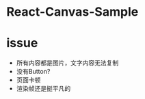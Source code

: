 React-Canvas-Sample
===================

# issue

* 所有内容都是图片，文字内容无法复制
* 没有Button?
* 页面卡顿
* 渲染帧还是挺平凡的